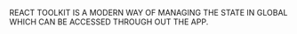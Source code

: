REACT TOOLKIT IS A MODERN WAY OF MANAGING THE STATE IN GLOBAL WHICH CAN BE ACCESSED THROUGH OUT THE APP.

